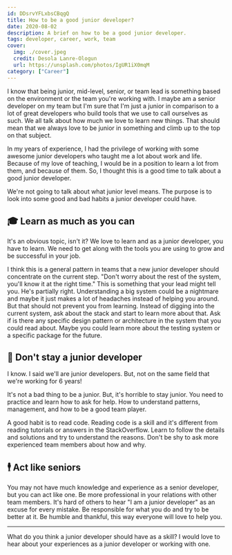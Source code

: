 ```yaml
---
id: DDsrvYFLxbsCBqgQ
title: How to be a good junior developer?
date: 2020-08-02
description: A brief on how to be a good junior developer.
tags: developer, career, work, team
cover:
  img: ./cover.jpeg
  credit: Desola Lanre-Ologun
  url: https://unsplash.com/photos/IgUR1iX0mqM
category: ["Career"]
---
```


I know that being junior, mid-level, senior, or team lead is something based on the environment or the team you're working with. I maybe am a senior developer on my team but I'm sure that I'm just a junior in comparison to a lot of great developers who build tools that we use to call ourselves as such. We all talk about how much we love to learn new things. That should mean that we always love to be junior in something and climb up to the top on that subject.

In my years of experience, I had the privilege of working with some awesome junior developers who taught me a lot about work and life. Because of my love of teaching, I would be in a position to learn a lot from them, and because of them. So, I thought this is a good time to talk about a good junior developer.

We're not going to talk about what junior level means. The purpose is to look into some good and bad habits a junior developer could have.

## 🎓 Learn as much as you can

It's an obvious topic, isn't it? We love to learn and as a junior developer, you have to learn. We need to get along with the tools you are using to grow and be successful in your job.

I think this is a general pattern in teams that a new junior developer should concentrate on the current step. "Don't worry about the rest of the system, you'll know it at the right time." This is something that your lead might tell you. He's partially right. Understanding a big system could be a nightmare and maybe it just makes a lot of headaches instead of helping you around. But that should not prevent you from learning. Instead of digging into the current system, ask about the stack and start to learn more about that. Ask if is there any specific design pattern or architecture in the system that you could read about. Maybe you could learn more about the testing system or a specific package for the future.

## 🚀 Don't stay a junior developer

I know. I said we'll are junior developers. But, not on the same field that we're working for 6 years!

It's not a bad thing to be a junior. But, it's horrible to stay junior. You need to practice and learn how to ask for help. How to understand patterns, management, and how to be a good team player.

A good habit is to read code. Reading code is a skill and it's different from reading tutorials or answers in the StackOverflow. Learn to follow the details and solutions and try to understand the reasons. Don't be shy to ask more experienced team members about how and why.

## 🕴 Act like seniors

You may not have much knowledge and experience as a senior developer, but you can act like one. Be more professional in your relations with other team members. It's hard of others to hear "I am a junior developer" as an excuse for every mistake. Be responsible for what you do and try to be better at it. Be humble and thankful, this way everyone will love to help you.

---

What do you think a junior developer should have as a skill? I would love to hear about your experiences as a junior developer or working with one.
